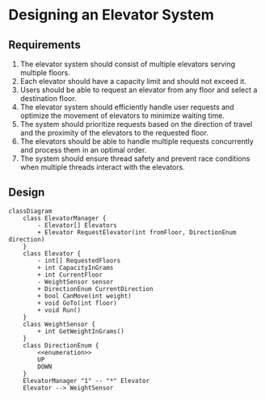 # Designing an Elevator System

## Requirements
1. The elevator system should consist of multiple elevators serving multiple floors.
2. Each elevator should have a capacity limit and should not exceed it.
3. Users should be able to request an elevator from any floor and select a destination floor.
4. The elevator system should efficiently handle user requests and optimize the movement of elevators to minimize waiting time.
5. The system should prioritize requests based on the direction of travel and the proximity of the elevators to the requested floor.
6. The elevators should be able to handle multiple requests concurrently and process them in an optimal order.
7. The system should ensure thread safety and prevent race conditions when multiple threads interact with the elevators.

## Design

```mermaid
classDiagram
    class ElevatorManager {
        - Elevator[] Elevators
        + Elevator RequestElevator(int fromFloor, DirectionEnum direction)
    }
    class Elevator {
        - int[] RequestedFloors
        + int CapacityInGrams
        + int CurrentFloor
        - WeightSensor sensor
        + DirectionEnum CurrentDirection
        + bool CanMove(int weight)
        + void GoTo(int floor)
        + void Run()
    }
    class WeightSensor {
        + int GetWeightInGrams()
    }
    class DirectionEnum {
        <<enumeration>>
        UP
        DOWN
    }
    ElevatorManager "1" -- "*" Elevator
    Elevator --> WeightSensor
```
